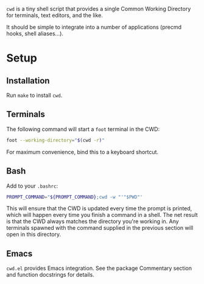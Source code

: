 `cwd` is a tiny shell script that provides a single Common Working Directory
for terminals, text editors, and the like.

It should be simple to integrate into a number of applications (precmd hooks,
shell aliases...).

# Setup

## Installation
Run `make` to install `cwd`.

## Terminals
The following command will start a `foot` terminal in the CWD:
``` sh
foot --working-directory="$(cwd -r)"
```
For maximum convenience, bind this to a keyboard shortcut.

## Bash
Add to your `.bashrc`:
``` bash
PROMPT_COMMAND="${PROMPT_COMMAND};cwd -w "'"$PWD"'
```
This will ensure that the CWD is updated every time the prompt is printed,
which will happen every time you finish a command in a shell. The net
result is that the CWD always matches the directory you're working in.
Any terminals spawned with the command supplied in the previous section will
open in this directory.

## Emacs
`cwd.el` provides Emacs integration. See the package Commentary section and 
function docstrings for details.
